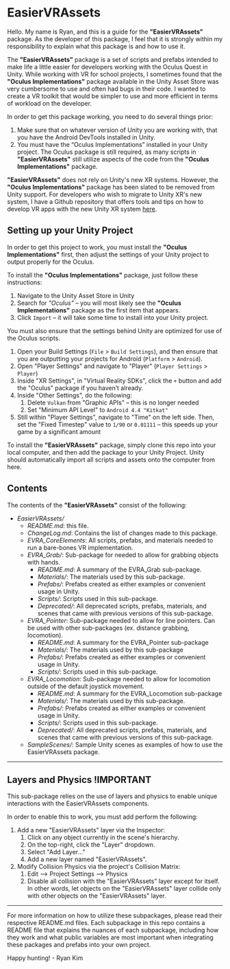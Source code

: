 # EasierVRAssets

Hello. My name is Ryan, and this is a guide for the __"EasierVRAssets"__ package. As the developer of this package, I feel that it is strongly within my responsibility to explain what this package is and how to use it.

The __"EasierVRAssets"__ package is a set of scripts and prefabs intended to make life a little easier for developers working with the Oculus Quest in Unity. While working with VR for school projects, I sometimes found that the __"Oculus Implementations"__ package available in the Unity Asset Store was very cumbersome to use and often had bugs in their code. I wanted to create a VR toolkit that would be simpler to use and more efficient in terms of workload on the developer.

In order to get this package working, you need to do several things prior:
1. Make sure that on whatever version of Unity you are working with, that you have the Android DevTools installed in Unity.
2. You must have the “Oculus Implementations” installed in your Unity project. The Oculus package is still required, as many scripts in __"EasierVRAssets"__ still utilize aspects of the code from the __"Oculus Implementations"__ package.

__"EasierVRAssets"__ does not rely on Unity's new XR systems. However, the __"Oculus Implementations"__ package has been slated to be removed from Unity support. For developers who wish to migrate to Unity XR's new system, I have a Github repository that offers tools and tips on how to develop VR apps with the new Unity XR system [here](https://github.com/kimryan0416/EasierXRAssets).

## Setting up your Unity Project

In order to get this project to work, you must install the __"Oculus Implementations"__ first, then adjust the settings of your Unity project to output properly for the Oculus.

To install the __"Oculus Implementations"__ package, just follow these instructions:

1. Navigate to the Unity Asset Store in Unity
2. Search for _"Oculus"_ – you will most likely see the __"Oculus Implementations"__ package as the first item that appears.
3. Click `Import` – it will take some time to install into your Unity project.

You must also ensure that the settings behind Unity are optimized for use of the Oculus scripts.
1. Open your Build Settings (`File` > `Build Settings`), and then ensure that you are outputting your projects for Android (`Platform` > `Android`).
2. Open "Player Settings" and navigate to "Player" (`Player Settings` > `Player`)
3. Inside "XR Settings", in "Virtual Reality SDKs", click the `+` button and add the "Oculus" package if you haven’t already.
3. Inside "Other Settings", do the following:
    1. Delete `Vulkan` from "Graphic APIs" – this is no longer needed
    1. Set "Minimum API Level" to `Android 4.4 "Kitkat"`
4. Still within "Player Settings", navigate to "Time" on the left side. Then, set the "Fixed Timestep" value to `1/90` or `0.01111` – this speeds up your game by a significant amount

To install the __"EasierVRAssets"__ package, simply clone this repo into your local computer, and then add the package to your Unity Project. Unity should automatically import all scripts and assets onto the computer from here.

## Contents

The contents of the __"EasierVRAssets"__ consist of the following:

* _EasierVRAssets/_
    * _README.md_: this file.
    * _ChangeLog.md_: Contains the list of changes made to this package.
    * _EVRA\_CoreElements_: All scripts, prefabs, and materials needed to run a bare-bones VR implementation.
    * _EVRA\_Grab/_: Sub-package for needed to allow for grabbing objects with hands.
        * _README.md_: A summary of the EVRA_Grab sub-package.
        * _Materials/_: The materials used by this sub-package.
        * _Prefabs/_: Prefabs created as either examples or convenient usage in Unity.
        * _Scripts/_: Scripts used in this sub-package.
        * _Deprecated/_: All deprecated scripts, prefabs, materials, and scenes that came with previous versions of this sub-package.
    * _EVRA\_Pointer_: Sub-package needed to allow for line pointers. Can be used with other sub-packages (ex. distance grabbing, locomotion).
        * _README.md_: A summary for the EVRA_Pointer sub-package
        * _Materials/_: The materials used by this sub-package
        * _Prefabs/_: Prefabs created as either examples or convenient usage in Unity.
        * _Scripts/_: Scripts used in this sub-package.
    * _EVRA\_Locomotion_: Sub-package needed to allow for locomotion outside of the default joystick movement.
        * _README.md_: A summary for the EVRA_Locomotion sub-package
        * _Materials/_: The materials used by this sub-package.
        * _Prefabs/_: Prefabs created as either examples or convenient usage in Unity.
        * _Scripts/_: Scripts used in this sub-package.
        * _Deprecated/_: All deprecated scripts, prefabs, materials, and scenes that came with previous versions of this sub-package.
    * _SampleScenes/_: Sample Unity scenes as examples of how to use the EasierVRAssets package.

---

## Layers and Physics !IMPORTANT

This sub-package relies on the use of layers and physics to enable unique interactions with the EasierVRAssets components.

In order to enable this to work, you must add perform the following:
1. Add a new "EasierVRAssets" layer via the Inspector:
    1. Click on any object currently in the scene's hierarchy.
    2. On the top-right, click the "Layer" dropdown.
    3. Select "Add Layer..."
    4. Add a new layer named "EasierVRAssets".
2. Modify Collision Physics via the project's Collision Matrix:
    1. Edit --> Project Settings --> Physics
    2. Disable all collision with the "EasierVRAssets" layer except for itself. In other words, let objects on the "EasierVRAssets" layer collide only with other objects on the "EasierVRAssets" layer.

---

For more information on how to utilize these subpackages, please read their respective README.md files. Each subpackage in this repo contains a README file that explains the nuances of each subpackage, including how they work and what public variables are most important when integrating these packages and prefabs into your own project.

Happy hunting! - Ryan Kim